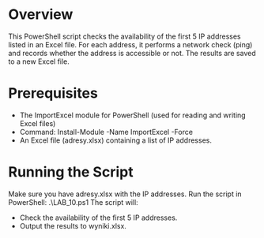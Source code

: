 # Overview
This PowerShell script checks the availability of the first 5 IP addresses listed in an Excel file. 
For each address, it performs a network check (ping) and records whether the address is accessible or not. 
The results are saved to a new Excel file.

# Prerequisites
- The ImportExcel module for PowerShell (used for reading and writing Excel files)
- Command: Install-Module -Name ImportExcel -Force
- An Excel file (adresy.xlsx) containing a list of IP addresses.

# Running the Script
Make sure you have adresy.xlsx with the IP addresses.
Run the script in PowerShell: .\LAB_10.ps1
The script will:
- Check the availability of the first 5 IP addresses.
- Output the results to wyniki.xlsx.
